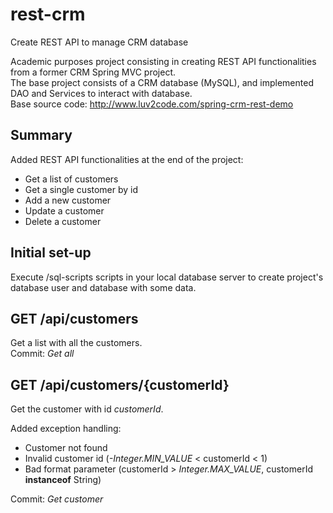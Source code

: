 # rest-crm
Create REST API to manage CRM database

Academic purposes project consisting in creating REST API functionalities from a former CRM Spring MVC project.   
The base project consists of a CRM database (MySQL), and implemented DAO and Services to interact with database.  
Base source code: http://www.luv2code.com/spring-crm-rest-demo

## Summary
Added REST API functionalities at the end of the project:
  - Get a list of customers
  - Get a single customer by id
  - Add a new customer
  - Update a customer
  - Delete a customer

## Initial set-up
Execute /sql-scripts scripts in your local database server to create project's database user and database with some data.

## GET /api/customers
Get a list with all the customers.  
Commit: *Get all*

## GET /api/customers/{customerId}
Get the customer with id *customerId*.  

Added exception handling:
  - Customer not found
  - Invalid customer id (*-Integer.MIN_VALUE* < customerId < 1)
  - Bad format parameter (customerId > *Integer.MAX_VALUE*, customerId **instanceof** String)  
  
Commit: *Get customer*  
